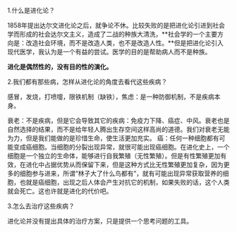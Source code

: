1.什么是进化论？

1858年提出达尔文进化论之后，就争论不休。比较失败的是把进化论引进到社会学而形成的社会达尔文主义，造成了二战的种族大清洗，**社会学的一个主要方向是：改造社会环境，而不是改造人类，也不是改造人性。**但是把进化论引入现代医学，我认为是一个有益的尝试。医学的目的是帮助病人而不是种族。

**进化是偶然性的，没有目的性的演化。**

2.我们都有那些病，怎样从进化论的角度去看代这些疾病？

感冒，发烧，打喷嚏，限铁机制（缺铁），焦虑：是一种防御机制，不是疾病本身。

衰老：不是疾病，但是它会导致其它的疾病：免疫力下降、癌症、中风。衰老也是自然选择的结果，而不是给年轻人腾出生存空间这样高尚的道德。我们对衰老无能为力，但是我们能做的是珍惜生命，使生活更加充实。 癌：任何一种细胞都有可能变成癌细胞。当细胞的分裂出现异常，就很可能出现癌细胞。在进化史上，一个细胞是一个独立的生命体，能够进行自我繁殖（无性繁殖）。但是有性繁殖更加有效，在进化中占据优势从而保留下来，但是这种方式比无性繁殖更加复杂，因为更多的细胞参与进来，所谓“林子大了什么鸟都有”，就有可能出现异常获取营养的细胞，也就是癌细胞，出现之后人体会产生对抗它的机制，如果失败的话，这个人类就会死亡。这也许就是进化的代价吧。

3.怎么去治疗这些疾病？

进化论并没有提出具体的治疗方案，只是提供一个思考问题的工具。